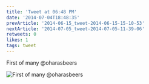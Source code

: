 ```yaml
---
title: 'Tweet at 06:48 PM'
date: '2014-07-04T18:48:35'
prevArticle: '2014-06-15_tweet-2014-06-15-15-10-53'
nextArticle: '2014-07-05_tweet-2014-07-05-11-39-06'
retweets: 0
likes: 1
tags: tweet
---
```

First of many @oharasbeers

![First of many @oharasbeers](/images/insta_01.jpg "First of many @oharasbeers")